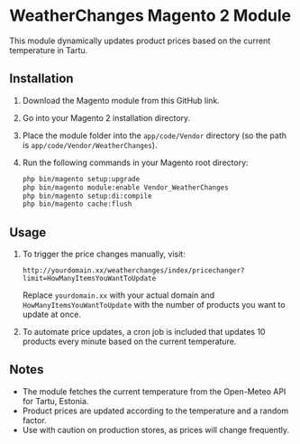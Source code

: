 # WeatherChanges Magento 2 Module

This module dynamically updates product prices based on the current temperature in Tartu.

## Installation

1. Download the Magento module from this GitHub link.
2. Go into your Magento 2 installation directory.
3. Place the module folder into the `app/code/Vendor` directory (so the path is `app/code/Vendor/WeatherChanges`).
4. Run the following commands in your Magento root directory:

   ```sh
   php bin/magento setup:upgrade
   php bin/magento module:enable Vendor_WeatherChanges
   php bin/magento setup:di:compile
   php bin/magento cache:flush
   ```

## Usage

1. To trigger the price changes manually, visit:

   ```
   http://yourdomain.xx/weatherchanges/index/pricechanger?limit=HowManyItemsYouWantToUpdate
   ```

   Replace `yourdomain.xx` with your actual domain and `HowManyItemsYouWantToUpdate` with the number of products you want to update at once.

2. To automate price updates, a cron job is included that updates 10 products every minute based on the current temperature. 

## Notes

- The module fetches the current temperature from the Open-Meteo API for Tartu, Estonia.
- Product prices are updated according to the temperature and a random factor.
- Use with caution on production stores, as prices will change frequently.
